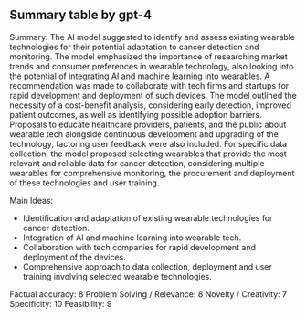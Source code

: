## Summary table by gpt-4
Summary: 
The AI model suggested to identify and assess existing wearable technologies for their potential adaptation to cancer detection and monitoring. The model emphasized the importance of researching market trends and consumer preferences in wearable technology, also looking into the potential of integrating AI and machine learning into wearables. A recommendation was made to collaborate with tech firms and startups for rapid development and deployment of such devices. The model outlined the necessity of a cost-benefit analysis, considering early detection, improved patient outcomes, as well as identifying possible adoption barriers. Proposals to educate healthcare providers, patients, and the public about wearable tech alongside continuous development and upgrading of the technology, factoring user feedback were also included. For specific data collection, the model proposed selecting wearables that provide the most relevant and reliable data for cancer detection, considering multiple wearables for comprehensive monitoring, the procurement and deployment of these technologies and user training.

Main Ideas: 
- Identification and adaptation of existing wearable technologies for cancer detection.
- Integration of AI and machine learning into wearable tech.
- Collaboration with tech companies for rapid development and deployment of the devices.
- Comprehensive approach to data collection, deployment and user training involving selected wearable technologies.

Factual accuracy: 8
Problem Solving / Relevance: 8
Novelty / Creativity: 7
Specificity: 10
Feasibility: 9